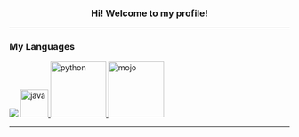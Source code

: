 <h3 align="center">
  Hi! Welcome to my profile!
</h3>

---

### My Languages

[![](https://github-readme-stats.vercel.app/api/top-langs/?username=deftioon)](https://github.com/anuraghazra/github-readme-stats) <a href="https://www.java.com/"><img alt="java" src="https://devstickers.com/assets/img/pro/7kaq.png" width="50">
 </a><a href="https://www.python.org/">
<img alt="python" src="https://www.actuia.com/wp-content/uploads/2022/01/logopython.png" width="100">
 </a><a href = "https://www.modular.com/max/mojo"><img alt = "mojo" src = "https://assets-global.website-files.com/63f9f100025c058594957cca/65df9332b319cb9989698874_mojo.jpg" width = 100></a>

---

